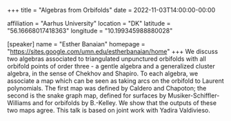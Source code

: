 +++
title = "Algebras from Orbifolds"
date = 2022-11-03T14:00:00-00:00

affiliation = "Aarhus University"
location = "DK"
latitude = "56.16668017418363"
longitude = "10.199345988880028"

[speaker]
  name = "Esther Banaian"
  homepage = "https://sites.google.com/umn.edu/estherbanaian/home"
+++
We discuss two algebras associated to triangulated unpunctured orbifolds with all orbifold points of order three - a gentle algebra and a generalized cluster algebra, in the sense of Chekhov and Shapiro. To each algebra, we associate a map which can be seen as taking arcs on the orbifold to Laurent polynomials. The first map was defined by Caldero and Chapoton; the second is the snake graph map, defined for surfaces by Musiker-Schiffler-Williams and for orbifolds by B.-Kelley. We show that the outputs of these two maps agree. This talk is based on joint work with Yadira Valdivieso.
